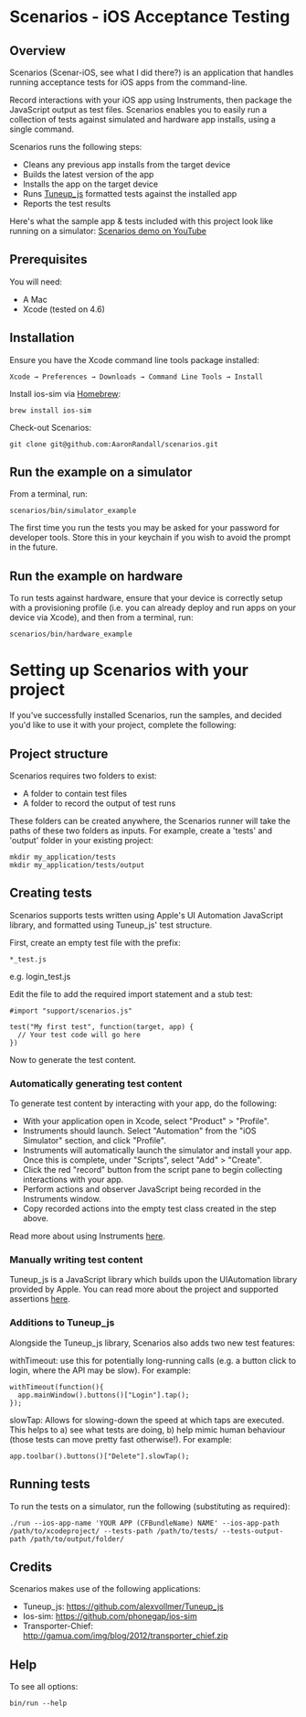# Scenarios - iOS Acceptance Testing

## Overview
Scenarios (Scenar-iOS, see what I did there?) is an application that handles running acceptance tests for iOS apps from the command-line.

Record interactions with your iOS app using Instruments, then package the JavaScript output as test files.  Scenarios enables you to easily run a collection of tests against simulated and hardware app installs, using a single command.

Scenarios runs the following steps:

* Cleans any previous app installs from the target device
* Builds the latest version of the app
* Installs the app on the target device
* Runs [Tuneup_js](https://github.com/alexvollmer/tuneup_js) formatted tests against the installed app
* Reports the test results

Here's what the sample app & tests included with this project look like running on a simulator: [Scenarios demo on YouTube](http://www.youtube.com/watch?v=sdYtScmuWCk)

## Prerequisites

You will need:
* A Mac
* Xcode (tested on 4.6)

## Installation

Ensure you have the Xcode command line tools package installed: 

    Xcode → Preferences → Downloads → Command Line Tools → Install

Install ios-sim via [Homebrew](http://mxcl.github.io/homebrew/): 

    brew install ios-sim

Check-out Scenarios:

    git clone git@github.com:AaronRandall/scenarios.git

## Run the example on a simulator
From a terminal, run:

    scenarios/bin/simulator_example

The first time you run the tests you may be asked for your password for developer tools. Store this in your keychain if you wish to avoid the prompt in the future.

## Run the example on hardware
To run tests against hardware, ensure that your device is correctly setup with a provisioning profile (i.e. you can already deploy and run apps on your device via Xcode), and then from a terminal, run:

    scenarios/bin/hardware_example

# Setting up Scenarios with your project #
If you've successfully installed Scenarios, run the samples, and decided you'd like to use it with your project, complete the following:

## Project structure
Scenarios requires two folders to exist:

* A folder to contain test files
* A folder to record the output of test runs

These folders can be created anywhere, the Scenarios runner will take the paths of these two folders as inputs.  For example, create a 'tests' and 'output' folder in your existing project:

    mkdir my_application/tests
    mkdir my_application/tests/output

## Creating tests
Scenarios supports tests written using Apple's UI Automation JavaScript library, and formatted using Tuneup_js' test structure.

First, create an empty test file with the prefix:

    *_test.js

e.g. login_test.js

Edit the file to add the required import statement and a stub test:

    #import "support/scenarios.js"

    test("My first test", function(target, app) {
      // Your test code will go here
    })

Now to generate the test content.

### Automatically generating test content
To generate test content by interacting with your app, do the following:

* With your application open in Xcode, select "Product" > "Profile".
* Instruments should launch. Select "Automation" from the "iOS Simulator" section, and click "Profile".
* Instruments will automatically launch the simulator and install your app.  Once this is complete, under "Scripts", select "Add" > "Create".
* Click the red "record" button from the script pane to begin collecting interactions with your app.
* Perform actions and observer JavaScript being recorded in the Instruments window.
* Copy recorded actions into the empty test class created in the step above.

Read more about using Instruments [here](http://developer.apple.com/library/mac/#documentation/developertools/Conceptual/InstrumentsUserGuide/UsingtheAutomationInstrument/UsingtheAutomationInstrument.html#//apple_ref/doc/uid/TP40004652-CH20-SW1).

### Manually writing test content
Tuneup_js is a JavaScript library which builds upon the UIAutomation library provided by Apple.  You can read more about the project and supported assertions [here](https://github.com/alexvollmer/Tuneup_js).

### Additions to Tuneup_js
Alongside the Tuneup_js library, Scenarios also adds two new test features:

withTimeout: use this for potentially long-running calls (e.g. a button click to login, where the API may be slow).  For example:

    withTimeout(function(){
      app.mainWindow().buttons()["Login"].tap();
    });

slowTap: Allows for slowing-down the speed at which taps are executed.  This helps to a) see what tests are doing, b) help mimic human behaviour (those tests can move pretty fast otherwise!).  For example:

    app.toolbar().buttons()["Delete"].slowTap();

## Running tests

To run the tests on a simulator, run the following (substituting as required):

    ./run --ios-app-name 'YOUR APP (CFBundleName) NAME' --ios-app-path /path/to/xcodeproject/ --tests-path /path/to/tests/ --tests-output-path /path/to/output/folder/

## Credits
Scenarios makes use of the following applications:

* Tuneup_js: https://github.com/alexvollmer/Tuneup_js
* Ios-sim: https://github.com/phonegap/ios-sim
* Transporter-Chief: http://gamua.com/img/blog/2012/transporter_chief.zip

## Help

To see all options:

    bin/run --help
